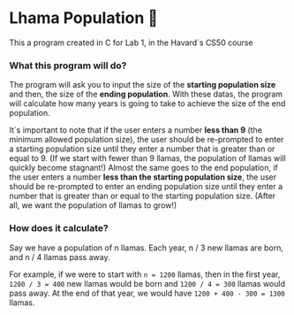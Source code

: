 # Lhama Population :llama:

This a program created in C for Lab 1, in the Havard´s CS50 course

### What this program will do?

The program will ask you to input the size of the __starting population size__ and then, the size of the __ending population__.
With these datas, the program will calculate how many years is going to take to achieve the size of the end population.

It´s important to note that if the user enters a number __less than 9__ (the minimum allowed population size), the user should be re-prompted to enter a starting population size until they enter a number that is greater than or equal to 9. (If we start with fewer than 9 llamas, the population of llamas will quickly become stagnant!)
Almost the same goes to the end population, if the user enters a number __less than the starting population size__, the user should be re-prompted to enter an ending population size until they enter a number that is greater than or equal to the starting population size. (After all, we want the population of llamas to grow!)

### How does it calculate?

Say we have a population of n llamas. Each year, n / 3 new llamas are born, and n / 4 llamas pass away.

For example, if we were to start with ```n = 1200``` llamas, then in the first year, ```1200 / 3 = 400``` new llamas would be born and ```1200 / 4 = 300``` llamas would pass away. At the end of that year, we would have ```1200 + 400 - 300 = 1300``` llamas.
